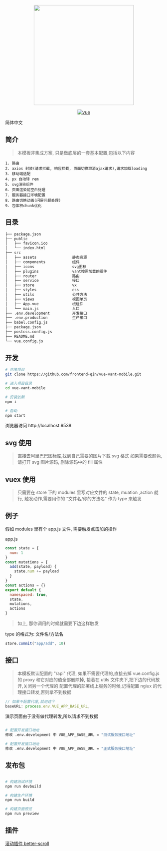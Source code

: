 <p align="center">
  <img width="320" src="https://img.yzcdn.cn/vant/logo.png">
</p>
<p align="center">
  <a href="https://github.com/vuejs/vue">
    <img src="https://img.shields.io/badge/vue-2.6.10-brightgreen.svg" alt="vue">
  </a>
</p>

简体中文

## 简介

> 本模板非集成方案, 只是做底层的一套基本配置,包括以下内容

```
1. 路由
2. axios 封装(请求拦截, 响应拦截, 页面切换取消ajax请求),请求加载loading
3. 移动端适配
4. px 自动转 rem
5. svg渲染组件
6. 页面渲染前空白处理
7. 服务器接口环境配置
8. 路由切换动画(闪屏问题处理)
9. 包体积chunk优化

```

## 目录

```bash
├── package.json
├── public
│   ├── favicon.ico
│   └── index.html
├── src
│   ├── assets                静态资源
│   ├── components            组件
│   ├── icons                 svg图标
│   ├── plugins               vant按需加载的组件
│   ├── router                路由
│   ├── service               接口
│   ├── store                 vx
│   ├── styles                css
│   ├── utils                 公共方法
│   ├── views                 视图单页
│   ├── App.vue               根组件
│   └── main.js               入口
├── .env.development          开发接口
├── .env.production           生产接口
├── babel.config.js
├── package.json
├── postcss.config.js
├── README.md
└── vue.config.js
```

## 开发

```bash
# 克隆项目
git clone https://github.com/frontend-qin/vue-vant-mobile.git

# 进入项目目录
cd vue-vant-mobile

# 安装依赖
npm i

# 启动
npm start
```

浏览器访问 http://localhost:9538

## svg 使用

> 直接去阿里巴巴图标库,找到自己需要的图片下载 svg 格式
> 如果需要改颜色, 请打开 svg 图片源码, 删除源码中的 fill 属性

## vuex 使用

> 只需要在 store 下的 modules 里写对应文件的 state, muation ,action 就行,
> 触发动作,需要用你的 "文件名/你的方法名" 作为 type 来触发

## 例子

假如 modules 里有个 app.js 文件, 需要触发点击加的操作

app.js

```javascript
const state = {
  num: 1
}
const mutations = {
  add(state, payload) {
    state.num += payload
  }
}
const actions = {}
export default {
  namespaced: true,
  state,
  mutations,
  actions
}
```

> 如上, 那你调用的时候就需要下边这样触发

type 的格式为: 文件名/方法名

```javascript
store.commit("app/add", 10)
```

## 接口

> 本模板默认配置的 "/api" 代理, 如果不需要代理的,直接去掉 vue.config.js 的 proxy 和它对应的值全部删除掉,
> 接着在 utils 文件夹下,把下边的代码放开,关闭另一个代理的
> 配置代理的部署线上服务的时候,记得配置 ngiux 的代理接口转发,否则拿不到数据

```javascript
// 如果不配置代理,就用这个
baseURL: process.env.VUE_APP_BASE_URL,
```

演示页面由于没有做代理转发,所以请求不到数据

```bash

# 配置开发接口地址
修改 .env.development 中 VUE_APP_BASE_URL = "测试服务接口地址"

# 配置开发接口地址
修改 .env.development 中 VUE_APP_BASE_URL = "正式服务接口地址"

```

## 发布包

```bash

# 构建测试环境
npm run devbuild

# 构建生产环境
npm run build

# 构建页面预览
npm run preview

```
## 插件
<a href="https://ustbhuangyi.github.io/better-scroll/doc/zh-hans">滚动插件 better-scroll</a>


